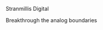 Stranmillis Digital

Breakthrough the analog boundaries

<!---
stranmillis/stranmillis is a ✨ special ✨ repository because its `README.md` (this file) appears on your GitHub profile.
You can click the Preview link to take a look at your changes.
--->
